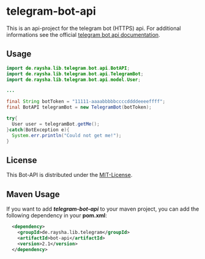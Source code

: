 # telegram-bot-api
This is an api-project for the telegram bot (HTTPS) api. For additional informations see the official [telegram bot api documentation](https://core.telegram.org/bots/api).

Usage
-----

```java
import de.raysha.lib.telegram.bot.api.BotAPI;
import de.raysha.lib.telegram.bot.api.TelegramBot;
import de.raysha.lib.telegram.bot.api.model.User;

...

final String botToken = "11111-aaaabbbbbccccddddeeeeffff";
final BotAPI telegramBot = new TelegramBot(botToken);

try{
  User user = telegramBot.getMe();
}catch(BotException e){
  System.err.println("Could not get me!");
}

```

License
-------

This Bot-API is distributed under the [MIT-License](http://www.opensource.org/licenses/mit-license.php).

Maven Usage
--------

If you want to add ___telegram-bot-api___ to your maven project, you can add the following dependency in your __pom.xml__:

```xml
  <dependency>
    <groupId>de.raysha.lib.telegram</groupId>
    <artifactId>bot-api</artifactId>
    <version>2.1</version>
  </dependency>
```

